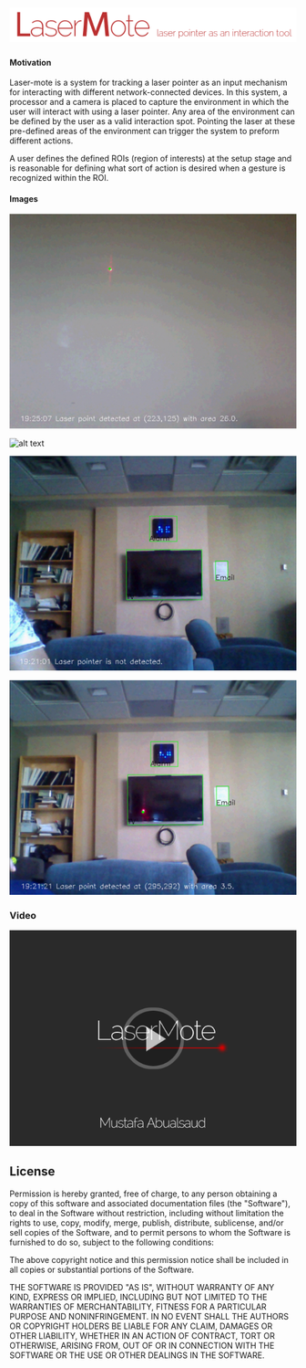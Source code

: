 # ![alt text][Logo]
#### Motivation
Laser-mote is a system for tracking a laser pointer as an input mechanism for interacting with different network-connected devices. In this system, a processor and a camera is placed to capture the environment in which the user will interact with using a laser pointer. Any area of the environment can be defined by the user as a valid interaction spot. Pointing the laser at these pre-defined areas of the environment can trigger the system to preform different actions.

A user defines the defined ROIs (region of interests) at the setup stage and is reasonable for defining what sort of action is desired when a gesture is recognized within the ROI.

#### Images
![alt text][DotDetection]

![alt text][Tracking]

![alt text][ROISetUp]

![alt text][DotOnTV]

### Video

[![ScreenShot](https://raw.githubusercontent.com/AmmsA/LaserMote/master/img/thumbnail.png)](https://vimeo.com/134686992)

## License

Permission is hereby granted, free of charge, to any person obtaining a copy
of this software and associated documentation files (the "Software"), to deal
in the Software without restriction, including without limitation the rights
to use, copy, modify, merge, publish, distribute, sublicense, and/or sell
copies of the Software, and to permit persons to whom the Software is
furnished to do so, subject to the following conditions:

The above copyright notice and this permission notice shall be included in all
copies or substantial portions of the Software.

THE SOFTWARE IS PROVIDED "AS IS", WITHOUT WARRANTY OF ANY KIND, EXPRESS OR
IMPLIED, INCLUDING BUT NOT LIMITED TO THE WARRANTIES OF MERCHANTABILITY,
FITNESS FOR A PARTICULAR PURPOSE AND NONINFRINGEMENT. IN NO EVENT SHALL THE
AUTHORS OR COPYRIGHT HOLDERS BE LIABLE FOR ANY CLAIM, DAMAGES OR OTHER
LIABILITY, WHETHER IN AN ACTION OF CONTRACT, TORT OR OTHERWISE, ARISING FROM,
OUT OF OR IN CONNECTION WITH THE SOFTWARE OR THE USE OR OTHER DEALINGS IN THE
SOFTWARE.


[Logo]: https://raw.githubusercontent.com/AmmsA/LaserMote/master/img/LaserMote.png
[DotDetection]: https://raw.githubusercontent.com/AmmsA/LaserMote/master/img/DotDetection.png
[DotOnTV]: https://raw.githubusercontent.com/AmmsA/LaserMote/master/img/DotOnTV.png
[ROISetUp]:https://raw.githubusercontent.com/AmmsA/LaserMote/master/img/ROISetUp.png
[Tracking]: https://raw.githubusercontent.com/AmmsA/LaserMote/master/img/Tracking.gif
